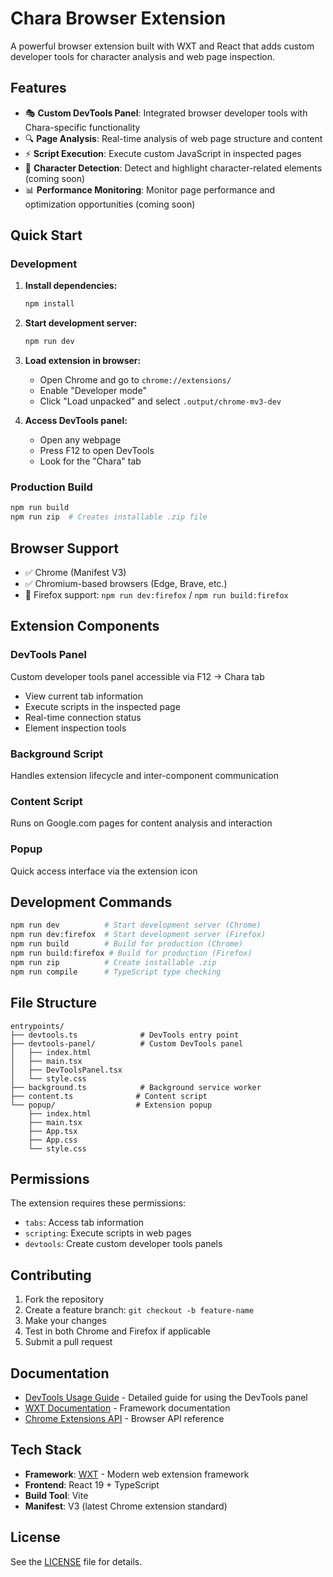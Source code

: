 # Chara Browser Extension

A powerful browser extension built with WXT and React that adds custom developer tools for character analysis and web page inspection.

## Features

- 🎭 **Custom DevTools Panel**: Integrated browser developer tools with Chara-specific functionality
- 🔍 **Page Analysis**: Real-time analysis of web page structure and content
- ⚡ **Script Execution**: Execute custom JavaScript in inspected pages
- 🎨 **Character Detection**: Detect and highlight character-related elements (coming soon)
- 📊 **Performance Monitoring**: Monitor page performance and optimization opportunities (coming soon)

## Quick Start

### Development

1. **Install dependencies:**
   ```bash
   npm install
   ```

2. **Start development server:**
   ```bash
   npm run dev
   ```

3. **Load extension in browser:**
   - Open Chrome and go to `chrome://extensions/`
   - Enable "Developer mode"
   - Click "Load unpacked" and select `.output/chrome-mv3-dev`

4. **Access DevTools panel:**
   - Open any webpage
   - Press F12 to open DevTools
   - Look for the "Chara" tab

### Production Build

```bash
npm run build
npm run zip  # Creates installable .zip file
```

## Browser Support

- ✅ Chrome (Manifest V3)
- ✅ Chromium-based browsers (Edge, Brave, etc.)
- 🚧 Firefox support: `npm run dev:firefox` / `npm run build:firefox`

## Extension Components

### DevTools Panel
Custom developer tools panel accessible via F12 → Chara tab
- View current tab information
- Execute scripts in the inspected page
- Real-time connection status
- Element inspection tools

### Background Script
Handles extension lifecycle and inter-component communication

### Content Script
Runs on Google.com pages for content analysis and interaction

### Popup
Quick access interface via the extension icon

## Development Commands

```bash
npm run dev          # Start development server (Chrome)
npm run dev:firefox  # Start development server (Firefox)
npm run build        # Build for production (Chrome)
npm run build:firefox # Build for production (Firefox)
npm run zip          # Create installable .zip
npm run compile      # TypeScript type checking
```

## File Structure

```
entrypoints/
├── devtools.ts              # DevTools entry point
├── devtools-panel/          # Custom DevTools panel
│   ├── index.html
│   ├── main.tsx
│   ├── DevToolsPanel.tsx
│   └── style.css
├── background.ts            # Background service worker
├── content.ts              # Content script
└── popup/                  # Extension popup
    ├── index.html
    ├── main.tsx
    ├── App.tsx
    ├── App.css
    └── style.css
```

## Permissions

The extension requires these permissions:
- `tabs`: Access tab information
- `scripting`: Execute scripts in web pages
- `devtools`: Create custom developer tools panels

## Contributing

1. Fork the repository
2. Create a feature branch: `git checkout -b feature-name`
3. Make your changes
4. Test in both Chrome and Firefox if applicable
5. Submit a pull request

## Documentation

- [DevTools Usage Guide](./DEVTOOLS.md) - Detailed guide for using the DevTools panel
- [WXT Documentation](https://wxt.dev) - Framework documentation
- [Chrome Extensions API](https://developer.chrome.com/docs/extensions/) - Browser API reference

## Tech Stack

- **Framework**: [WXT](https://wxt.dev) - Modern web extension framework
- **Frontend**: React 19 + TypeScript
- **Build Tool**: Vite
- **Manifest**: V3 (latest Chrome extension standard)

## License

See the [LICENSE](../../LICENSE) file for details.